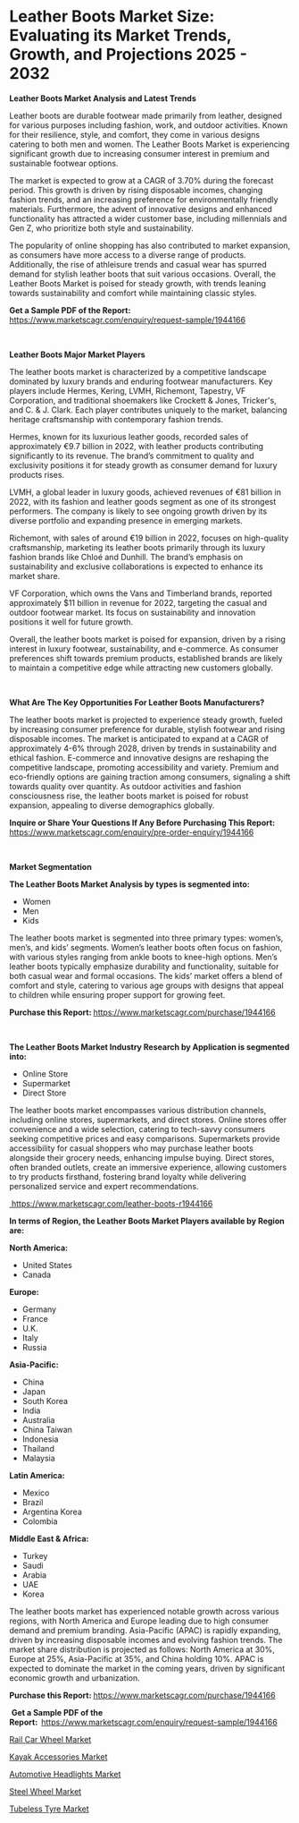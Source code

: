 <p><h1>Leather Boots Market Size: Evaluating its Market Trends, Growth, and Projections 2025 - 2032</h1></p><p><strong>Leather Boots Market Analysis and Latest Trends</strong></p>
<p><p>Leather boots are durable footwear made primarily from leather, designed for various purposes including fashion, work, and outdoor activities. Known for their resilience, style, and comfort, they come in various designs catering to both men and women. The Leather Boots Market is experiencing significant growth due to increasing consumer interest in premium and sustainable footwear options. </p><p>The market is expected to grow at a CAGR of 3.70% during the forecast period. This growth is driven by rising disposable incomes, changing fashion trends, and an increasing preference for environmentally friendly materials. Furthermore, the advent of innovative designs and enhanced functionality has attracted a wider customer base, including millennials and Gen Z, who prioritize both style and sustainability.</p><p>The popularity of online shopping has also contributed to market expansion, as consumers have more access to a diverse range of products. Additionally, the rise of athleisure trends and casual wear has spurred demand for stylish leather boots that suit various occasions. Overall, the Leather Boots Market is poised for steady growth, with trends leaning towards sustainability and comfort while maintaining classic styles.</p></p>
<p><strong>Get a Sample PDF of the Report:&nbsp;</strong> <a href="https://www.marketscagr.com/enquiry/request-sample/1944166?utm_campaign=2241&utm_medium=2&utm_source=Github&utm_content=ia&utm_term=05022025&utm_id=leather-boots">https://www.marketscagr.com/enquiry/request-sample/1944166</a></p>
<p>&nbsp;</p>
<p><strong>Leather Boots Major Market Players</strong></p>
<p><p>The leather boots market is characterized by a competitive landscape dominated by luxury brands and enduring footwear manufacturers. Key players include Hermes, Kering, LVMH, Richemont, Tapestry, VF Corporation, and traditional shoemakers like Crockett & Jones, Tricker's, and C. & J. Clark. Each player contributes uniquely to the market, balancing heritage craftsmanship with contemporary fashion trends.</p><p>Hermes, known for its luxurious leather goods, recorded sales of approximately €9.7 billion in 2022, with leather products contributing significantly to its revenue. The brand’s commitment to quality and exclusivity positions it for steady growth as consumer demand for luxury products rises.</p><p>LVMH, a global leader in luxury goods, achieved revenues of €81 billion in 2022, with its fashion and leather goods segment as one of its strongest performers. The company is likely to see ongoing growth driven by its diverse portfolio and expanding presence in emerging markets.</p><p>Richemont, with sales of around €19 billion in 2022, focuses on high-quality craftsmanship, marketing its leather boots primarily through its luxury fashion brands like Chloé and Dunhill. The brand’s emphasis on sustainability and exclusive collaborations is expected to enhance its market share.</p><p>VF Corporation, which owns the Vans and Timberland brands, reported approximately $11 billion in revenue for 2022, targeting the casual and outdoor footwear market. Its focus on sustainability and innovation positions it well for future growth.</p><p>Overall, the leather boots market is poised for expansion, driven by a rising interest in luxury footwear, sustainability, and e-commerce. As consumer preferences shift towards premium products, established brands are likely to maintain a competitive edge while attracting new customers globally.</p></p>
<p>&nbsp;</p>
<p><strong>What Are The Key Opportunities For Leather Boots Manufacturers?</strong></p>
<p><p>The leather boots market is projected to experience steady growth, fueled by increasing consumer preference for durable, stylish footwear and rising disposable incomes. The market is anticipated to expand at a CAGR of approximately 4-6% through 2028, driven by trends in sustainability and ethical fashion. E-commerce and innovative designs are reshaping the competitive landscape, promoting accessibility and variety. Premium and eco-friendly options are gaining traction among consumers, signaling a shift towards quality over quantity. As outdoor activities and fashion consciousness rise, the leather boots market is poised for robust expansion, appealing to diverse demographics globally.</p></p>
<p><strong>Inquire or Share Your Questions If Any Before Purchasing This Report:</strong> <a href="https://www.marketscagr.com/enquiry/pre-order-enquiry/1944166?utm_campaign=2241&utm_medium=2&utm_source=Github&utm_content=ia&utm_term=05022025&utm_id=leather-boots">https://www.marketscagr.com/enquiry/pre-order-enquiry/1944166</a></p>
<p>&nbsp;</p>
<p><strong>Market Segmentation</strong></p>
<p><strong>The Leather Boots Market Analysis by types is segmented into:</strong></p>
<p><ul><li>Women</li><li>Men</li><li>Kids</li></ul></p>
<p><p>The leather boots market is segmented into three primary types: women’s, men’s, and kids’ segments. Women’s leather boots often focus on fashion, with various styles ranging from ankle boots to knee-high options. Men’s leather boots typically emphasize durability and functionality, suitable for both casual wear and formal occasions. The kids’ market offers a blend of comfort and style, catering to various age groups with designs that appeal to children while ensuring proper support for growing feet.</p></p>
<p><strong>Purchase this Report:&nbsp;</strong><a href="https://www.marketscagr.com/purchase/1944166?utm_campaign=2241&utm_medium=2&utm_source=Github&utm_content=ia&utm_term=05022025&utm_id=leather-boots">https://www.marketscagr.com/purchase/1944166</a></p>
<p>&nbsp;</p>
<p><strong>The Leather Boots Market Industry Research by Application is segmented into:</strong></p>
<p><ul><li>Online Store</li><li>Supermarket</li><li>Direct Store</li></ul></p>
<p><p>The leather boots market encompasses various distribution channels, including online stores, supermarkets, and direct stores. Online stores offer convenience and a wide selection, catering to tech-savvy consumers seeking competitive prices and easy comparisons. Supermarkets provide accessibility for casual shoppers who may purchase leather boots alongside their grocery needs, enhancing impulse buying. Direct stores, often branded outlets, create an immersive experience, allowing customers to try products firsthand, fostering brand loyalty while delivering personalized service and expert recommendations.</p></p>
<p><a href="https://www.marketscagr.com/leather-boots-r1944166?utm_campaign=2241&utm_medium=2&utm_source=Github&utm_content=ia&utm_term=05022025&utm_id=leather-boots">&nbsp;https://www.marketscagr.com/leather-boots-r1944166</a></p>
<p><strong>In terms of Region, the Leather Boots Market Players available by Region are:</strong></p>
<p>
    <p> <strong> North America: </strong>
        <ul>
            <li>United States</li>
            <li>Canada</li>
        </ul>
        </p> 
    <p> <strong> Europe: </strong>
        <ul>
            <li>Germany</li>
            <li>France</li>
            <li>U.K.</li>
            <li>Italy</li>
            <li>Russia</li>
        </ul>
        </p> 
    <p> <strong> Asia-Pacific: </strong>
        <ul>
            <li>China</li>
            <li>Japan</li>
            <li>South Korea</li>
            <li>India</li>
            <li>Australia</li>
            <li>China Taiwan</li>
            <li>Indonesia</li>
            <li>Thailand</li>
            <li>Malaysia</li>
        </ul>
        </p> 
    <p> <strong> Latin America: </strong>
        <ul>
            <li>Mexico</li>
            <li>Brazil</li>
            <li>Argentina Korea</li>
            <li>Colombia</li>
        </ul>
        </p> 
    <p> <strong> Middle East & Africa: </strong>
        <ul>
            <li>Turkey</li>
            <li>Saudi</li>
            <li>Arabia</li>
            <li>UAE</li>
            <li>Korea</li>
        </ul>
    </p>
    </p>
<p><p>The leather boots market has experienced notable growth across various regions, with North America and Europe leading due to high consumer demand and premium branding. Asia-Pacific (APAC) is rapidly expanding, driven by increasing disposable incomes and evolving fashion trends. The market share distribution is projected as follows: North America at 30%, Europe at 25%, Asia-Pacific at 35%, and China holding 10%. APAC is expected to dominate the market in the coming years, driven by significant economic growth and urbanization.</p></p>
<p><strong>Purchase this Report: </strong><a href="https://www.marketscagr.com/purchase/1944166?utm_campaign=2241&utm_medium=2&utm_source=Github&utm_content=ia&utm_term=05022025&utm_id=leather-boots">https://www.marketscagr.com/purchase/1944166</a></p>
<p>&nbsp;<strong>Get a Sample PDF of the Report:&nbsp;&nbsp;</strong><a href="https://www.marketscagr.com/enquiry/request-sample/1944166?utm_campaign=2241&utm_medium=2&utm_source=Github&utm_content=ia&utm_term=05022025&utm_id=leather-boots">https://www.marketscagr.com/enquiry/request-sample/1944166</a></p>
<p><strong></strong></p>
<p><p><a href="https://www.linkedin.com/pulse/rail-car-wheel-market-outlook-2025-2032-comprehensive-gwpoe?utm_campaign=2241&utm_medium=2&utm_source=Github&utm_content=ia&utm_term=05022025&utm_id=leather-boots">Rail Car Wheel Market</a></p><p><a href="https://github.com/edacruz6/Market-Research-Report-List-1/blob/main/kayak-accessories-market.md?utm_campaign=2241&utm_medium=2&utm_source=Github&utm_content=ia&utm_term=05022025&utm_id=leather-boots">Kayak Accessories Market</a></p><p><a href="https://www.linkedin.com/pulse/key-trends-growth-drivers-automotive-headlights-market-rizfc?utm_campaign=2241&utm_medium=2&utm_source=Github&utm_content=ia&utm_term=05022025&utm_id=leather-boots">Automotive Headlights Market</a></p><p><a href="https://www.linkedin.com/pulse/detailed-insights-competitive-landscape-steel-wheel-market-35vte?utm_campaign=2241&utm_medium=2&utm_source=Github&utm_content=ia&utm_term=05022025&utm_id=leather-boots">Steel Wheel Market</a></p><p><a href="https://www.linkedin.com/pulse/tubeless-tyre-market-report-mines-projected-cagr-127-providing-dal1f?utm_campaign=2241&utm_medium=2&utm_source=Github&utm_content=ia&utm_term=05022025&utm_id=leather-boots">Tubeless Tyre Market</a></p></p>